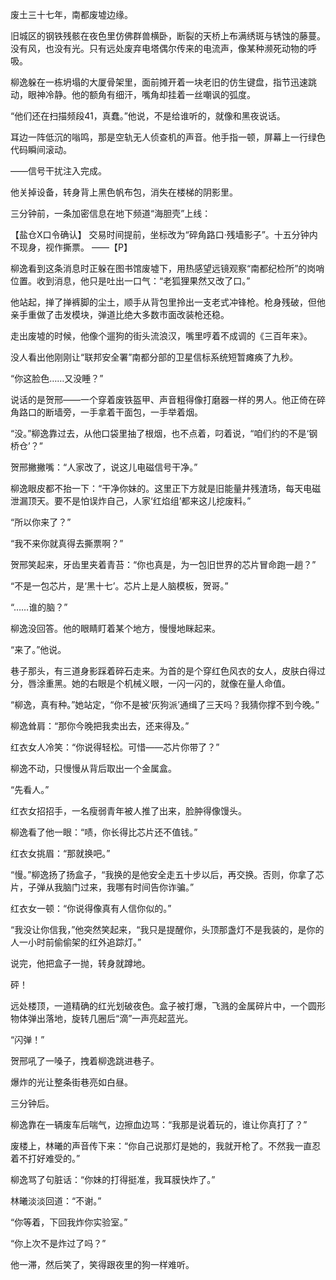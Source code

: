 废土三十七年，南都废墟边缘。

旧城区的钢铁残骸在夜色里仿佛群兽横卧，断裂的天桥上布满绣斑与锈蚀的藤蔓。没有风，也没有光。只有远处废弃电塔偶尔传来的电流声，像某种濒死动物的呼吸。

柳逸躲在一栋坍塌的大厦骨架里，面前摊开着一块老旧的仿生键盘，指节迅速跳动，眼神冷静。他的额角有细汗，嘴角却挂着一丝嘲讽的弧度。

“他们还在扫描频段41，真蠢。”他说，不是给谁听的，就像和黑夜说话。

耳边一阵低沉的嗡鸣，那是空轨无人侦查机的声音。他手指一顿，屏幕上一行绿色代码瞬间滚动。

——信号干扰注入完成。

他关掉设备，转身背上黑色帆布包，消失在楼梯的阴影里。


三分钟前，一条加密信息在地下频道“海胆壳”上线：

【盐仓X口令确认】
交易时间提前，坐标改为“碎角路口·残墙影子”。十五分钟内不现身，视作撕票。
——【P】

柳逸看到这条消息时正躲在图书馆废墟下，用热感望远镜观察“南都纪检所”的岗哨位置。收到消息，他只是吐出一口气：“老狐狸果然又改了口。”

他站起，掸了掸裤脚的尘土，顺手从背包里拎出一支老式冲锋枪。枪身残破，但他亲手重做了击发模块，弹道比绝大多数市面改装枪还稳。

走出废墟的时候，他像个遛狗的街头流浪汉，嘴里哼着不成调的《三百年来》。

没人看出他刚刚让“联邦安全署”南都分部的卫星信标系统短暂瘫痪了九秒。


“你这脸色……又没睡？”

说话的是贺邢——一个穿着废铁盔甲、声音粗得像打磨器一样的男人。他正倚在碎角路口的断墙旁，一手拿着干面包，一手举着烟。

“没。”柳逸靠过去，从他口袋里抽了根烟，也不点着，叼着说，“咱们约的不是‘钢桥仓’？”

贺邢撇撇嘴：“人家改了，说这儿电磁信号干净。”

柳逸眼皮都不抬一下：“干净你妹的。这里正下方就是旧能量井残渣场，每天电磁泄漏顶天。要不是怕误炸自己，人家‘红焰组’都来这儿挖废料。”

“所以你来了？”

“我不来你就真得去撕票啊？”

贺邢笑起来，牙齿里夹着青苔：“你也真是，为一包旧世界的芯片冒命跑一趟？”

“不是一包芯片，是‘黑十七’。芯片上是人脑模板，贺哥。”

“……谁的脑？”

柳逸没回答。他的眼睛盯着某个地方，慢慢地眯起来。

“来了。”他说。

巷子那头，有三道身影踩着碎石走来。为首的是个穿红色风衣的女人，皮肤白得过分，唇涂重黑。她的右眼是个机械义眼，一闪一闪的，就像在量人命值。

“柳逸，真有种。”她站定，“你不是被‘灰狗派’通缉了三天吗？我猜你撑不到今晚。”

柳逸耸肩：“那你今晚把我卖出去，还来得及。”

红衣女人冷笑：“你说得轻松。可惜——芯片你带了？”

柳逸不动，只慢慢从背后取出一个金属盒。

“先看人。”

红衣女招招手，一名瘦弱青年被人推了出来，脸肿得像馒头。

柳逸看了他一眼：“啧，你长得比芯片还不值钱。”

红衣女挑眉：“那就换吧。”

“慢。”柳逸扬了扬盒子，“我换的是他安全走五十步以后，再交换。否则，你拿了芯片，子弹从我脑门过来，我哪有时间告你诈骗。”

红衣女一顿：“你说得像真有人信你似的。”

“我没让你信我，”他突然笑起来，“我只是提醒你，头顶那盏灯不是我装的，是你的人一小时前偷偷架的红外追踪灯。”

说完，他把盒子一抛，转身就蹲地。

砰！

远处楼顶，一道精确的红光划破夜色。盒子被打爆，飞溅的金属碎片中，一个圆形物体弹出落地，旋转几圈后“滴”一声亮起蓝光。

“闪弹！”

贺邢吼了一嗓子，拽着柳逸跳进巷子。

爆炸的光让整条街巷亮如白昼。


三分钟后。

柳逸靠在一辆废车后喘气，边擦血边骂：“我那是说着玩的，谁让你真打了？”

废楼上，林曦的声音传下来：“你自己说那灯是她的，我就开枪了。不然我一直忍着不打好难受的。”

柳逸骂了句脏话：“你妹的打得挺准，我耳膜快炸了。”

林曦淡淡回道：“不谢。”

“你等着，下回我炸你实验室。”

“你上次不是炸过了吗？”

他一滞，然后笑了，笑得跟夜里的狗一样难听。
